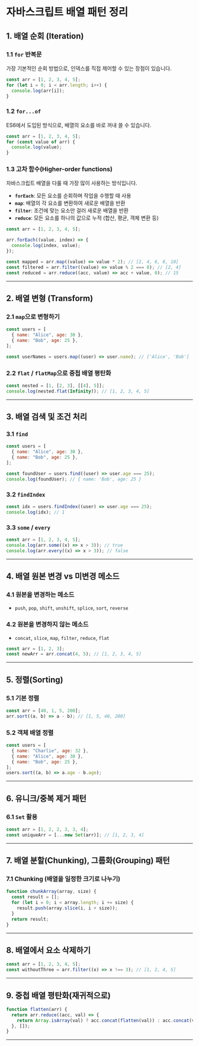 # 자바스크립트 배열 패턴 정리

## 1. 배열 순회 (Iteration)

### 1.1 `for` 반복문

가장 기본적인 순회 방법으로, 인덱스를 직접 제어할 수 있는 장점이 있습니다.

```js
const arr = [1, 2, 3, 4, 5];
for (let i = 0; i < arr.length; i++) {
  console.log(arr[i]);
}
```

### 1.2 `for...of`

ES6에서 도입된 방식으로, 배열의 요소를 바로 꺼내 쓸 수 있습니다.

```js
const arr = [1, 2, 3, 4, 5];
for (const value of arr) {
  console.log(value);
}
```

### 1.3 고차 함수(Higher-order functions)

자바스크립트 배열을 다룰 때 가장 많이 사용하는 방식입니다.

- **`forEach`**: 모든 요소를 순회하며 작업을 수행할 때 사용
- **`map`**: 배열의 각 요소를 변환하여 새로운 배열을 반환
- **`filter`**: 조건에 맞는 요소만 걸러 새로운 배열을 반환
- **`reduce`**: 모든 요소를 하나의 값으로 누적 (합산, 평균, 객체 변환 등)

```js
const arr = [1, 2, 3, 4, 5];

arr.forEach((value, index) => {
  console.log(index, value);
});

const mapped = arr.map((value) => value * 2); // [2, 4, 6, 8, 10]
const filtered = arr.filter((value) => value % 2 === 0); // [2, 4]
const reduced = arr.reduce((acc, value) => acc + value, 0); // 15
```

---

## 2. 배열 변형 (Transform)

### 2.1 `map`으로 변형하기

```js
const users = [
  { name: "Alice", age: 30 },
  { name: "Bob", age: 25 },
];

const userNames = users.map((user) => user.name); // ['Alice', 'Bob']
```

### 2.2 `flat` / `flatMap`으로 중첩 배열 평탄화

```js
const nested = [1, [2, 3], [[4], 5]];
console.log(nested.flat(Infinity)); // [1, 2, 3, 4, 5]
```

---

## 3. 배열 검색 및 조건 처리

### 3.1 `find`

```js
const users = [
  { name: "Alice", age: 30 },
  { name: "Bob", age: 25 },
];

const foundUser = users.find((user) => user.age === 25);
console.log(foundUser); // { name: 'Bob', age: 25 }
```

### 3.2 `findIndex`

```js
const idx = users.findIndex((user) => user.age === 25);
console.log(idx); // 1
```

### 3.3 `some` / `every`

```js
const arr = [1, 2, 3, 4, 5];
console.log(arr.some((x) => x > 3)); // true
console.log(arr.every((x) => x > 3)); // false
```

---

## 4. 배열 원본 변경 vs 미변경 메소드

### 4.1 원본을 변경하는 메소드

- `push`, `pop`, `shift`, `unshift`, `splice`, `sort`, `reverse`

### 4.2 원본을 변경하지 않는 메소드

- `concat`, `slice`, `map`, `filter`, `reduce`, `flat`

```js
const arr = [1, 2, 3];
const newArr = arr.concat(4, 5); // [1, 2, 3, 4, 5]
```

---

## 5. 정렬(Sorting)

### 5.1 기본 정렬

```js
const arr = [40, 1, 5, 200];
arr.sort((a, b) => a - b); // [1, 5, 40, 200]
```

### 5.2 객체 배열 정렬

```js
const users = [
  { name: "Charlie", age: 32 },
  { name: "Alice", age: 30 },
  { name: "Bob", age: 25 },
];
users.sort((a, b) => a.age - b.age);
```

---

## 6. 유니크/중복 제거 패턴

### 6.1 `Set` 활용

```js
const arr = [1, 2, 2, 3, 3, 4];
const uniqueArr = [...new Set(arr)]; // [1, 2, 3, 4]
```

---

## 7. 배열 분할(Chunking), 그룹화(Grouping) 패턴

### 7.1 Chunking (배열을 일정한 크기로 나누기)

```js
function chunkArray(array, size) {
  const result = [];
  for (let i = 0; i < array.length; i += size) {
    result.push(array.slice(i, i + size));
  }
  return result;
}
```

---

## 8. 배열에서 요소 삭제하기

```js
const arr = [1, 2, 3, 4, 5];
const withoutThree = arr.filter((x) => x !== 3); // [1, 2, 4, 5]
```

---

## 9. 중첩 배열 평탄화(재귀적으로)

```js
function flatten(arr) {
  return arr.reduce((acc, val) => {
    return Array.isArray(val) ? acc.concat(flatten(val)) : acc.concat(val);
  }, []);
}
```

---
